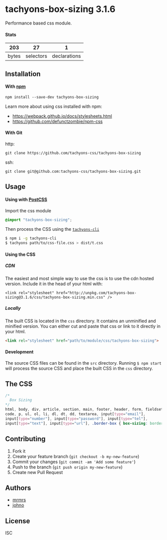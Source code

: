 # tachyons-box-sizing 3.1.6

Performance based css module.

#### Stats

203 | 27 | 1
---|---|---
bytes | selectors | declarations

## Installation

#### With [npm](https://npmjs.com)

```
npm install --save-dev tachyons-box-sizing
```

Learn more about using css installed with npm:
* https://webpack.github.io/docs/stylesheets.html
* https://github.com/defunctzombie/npm-css

#### With Git

http:
```
git clone https://github.com/tachyons-css/tachyons-box-sizing
```

ssh:
```
git clone git@github.com:tachyons-css/tachyons-box-sizing.git
```

## Usage

#### Using with [PostCSS](https://github.com/postcss/postcss)

Import the css module

```css
@import "tachyons-box-sizing";
```

Then process the CSS using the [`tachyons-cli`](https://github.com/tachyons-css/tachyons-cli)

```sh
$ npm i -g tachyons-cli
$ tachyons path/to/css-file.css > dist/t.css
```

#### Using the CSS

##### CDN
The easiest and most simple way to use the css is to use the cdn hosted version. Include it in the head of your html with:

```
<link rel="stylesheet" href="http://unpkg.com/tachyons-box-sizing@3.1.6/css/tachyons-box-sizing.min.css" />
```

##### Locally
The built CSS is located in the `css` directory. It contains an unminified and minified version.
You can either cut and paste that css or link to it directly in your html.

```html
<link rel="stylesheet" href="path/to/module/css/tachyons-box-sizing">
```

#### Development

The source CSS files can be found in the `src` directory.
Running `$ npm start` will process the source CSS and place the built CSS in the `css` directory.

## The CSS

```css
/*
  Box Sizing
*/
html, body, div, article, section, main, footer, header, form, fieldset, pre,
code, p, ul, ol, li, dl, dt, dd, textarea, input[type="email"],
input[type="number"], input[type="password"], input[type="tel"],
input[type="text"], input[type="url"], .border-box { box-sizing: border-box; }
```

## Contributing

1. Fork it
2. Create your feature branch (`git checkout -b my-new-feature`)
3. Commit your changes (`git commit -am 'Add some feature'`)
4. Push to the branch (`git push origin my-new-feature`)
5. Create new Pull Request

## Authors

* [mrmrs](http://mrmrs.io)
* [johno](http://johnotander.com)

## License

ISC

